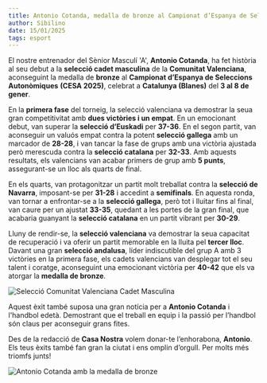 ```yaml
---
title: Antonio Cotanda, medalla de bronze al Campionat d’Espanya de Seleccions Autonòmiques
author: Sibilino
date: 15/01/2025
tags: esport
---
```


El nostre entrenador del Sènior Masculí 'A', **Antonio Cotanda**, ha fet història al seu debut a la **selecció cadet masculina** de la **Comunitat Valenciana**, aconseguint la medalla de **bronze** al **Campionat d’Espanya de Seleccions Autonòmiques** **(CESA 2025)**, celebrat a **Catalunya (Blanes)** del **3 al 8 de gener**.

En la **primera fase** del torneig, la selecció valenciana va demostrar la seua gran competitivitat amb **dues victòries i un empat**. En un emocionant debut, van superar la **selecció d’Euskadi** per **37-36**. En el segon partit, van aconseguir un valuós empat contra la potent **selecció gallega** amb un marcador de **28-28**, i van tancar la fase de grups amb una victòria ajustada però merescuda contra la **selecció catalana** per **32-33**. Amb aquests resultats, els valencians van acabar primers de grup amb **5 punts**, assegurant-se un lloc als quarts de final.

En els quarts, van protagonitzar un partit molt treballat contra la **selecció de Navarra**, imposant-se per **31-28** i accedint a **semifinals**. En aquesta ronda, van tornar a enfrontar-se a la **selecció gallega**, però tot i lluitar fins al final, van caure per un ajustat **33-35**, quedant a les portes de la gran final, que acabaria guanyant la **selecció catalana** en un partit vibrant per **30-29**.

Lluny de rendir-se, la **selecció valenciana** va demostrar la seua capacitat de recuperació i va oferir un partit memorable en la lluita pel **tercer lloc**. Davant una gran **selecció andalusa**, líder indiscutible del grup A amb 3 victòries en la primera fase, els cadets valencians van desplegar tot el seu talent i coratge, aconseguint una emocionant victòria per **40-42** que els va atorgar la **medalla de bronze**.

![Selecció Comunitat Valenciana Cadet Masculina](/assets/continguts/recursos/2025-01-15-La-seleccio-celebra-el-bronze.jpg "La selecció celebra el bronze")

Aquest èxit també suposa una gran notícia per a **Antonio Cotanda** i l'handbol edetà. Demostrant que el treball en equip i la passió per l’handbol són claus per aconseguir grans fites.

Des de la redacció de **Casa Nostra** volem donar-te l’enhorabona, **Antonio**. Els teus èxits també fan gran la ciutat i ens omplin d’orgull. Per molts més triomfs junts!

![Antonio Cotanda amb la medalla de bronze](/assets/continguts/recursos/2025-01-15-Antonio-amb-la-medalla.jpg "Antonio amb la medalla")
